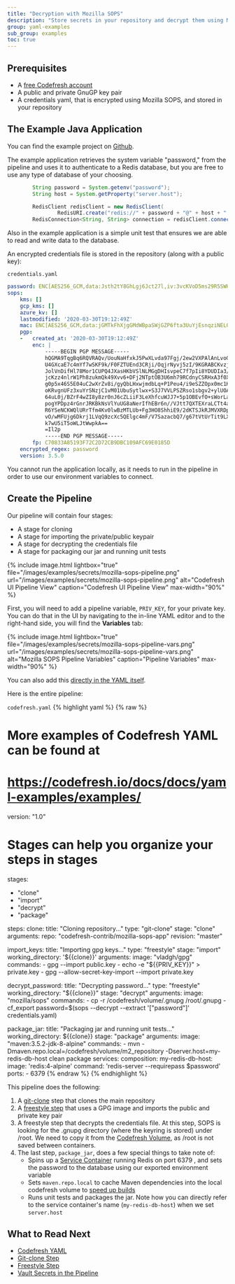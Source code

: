 ```yaml
---
title: "Decryption with Mozilla SOPS"
description: "Store secrets in your repository and decrypt them using Mozilla SOPS"
group: yaml-examples
sub_group: examples
toc: true
---
```


## Prerequisites

- A [free Codefresh account](https://codefresh.io/docs/docs/getting-started/create-a-codefresh-account/)
- A public and private GnuGP key pair
- A credentials yaml, that is encrypted using Mozilla SOPS, and stored in your repository

## The Example Java Application

You can find the example project on [Github](https://github.com/codefresh-contrib/mozilla-sops-app).

The example application retrieves the system variable "password," from the pipeline and uses it to authenticate to a Redis database, but you are free to use any type of database of your choosing.

```java
        String password = System.getenv("password");
        String host = System.getProperty("server.host");

        RedisClient redisClient = new RedisClient(
                RedisURI.create("redis://" + password + "@" + host + ":6379"));
        RedisConnection<String, String> connection = redisClient.connect();
```

Also in the example application is a simple unit test that ensures we are able to read and write data to the database.

An encrypted credentials file is stored in the repository (along with a public key):

`credentials.yaml`
```yaml
password: ENC[AES256_GCM,data:Jsth2tY8GhLgj6Jct27l,iv:3vcKVoD5ms29R5SWHiFhDhSAvvJTRzjn9lA6woroUQ8=,tag:OjkLvcHxE4m5RSCV7ej+FA==,type:str]
sops:
    kms: []
    gcp_kms: []
    azure_kv: []
    lastmodified: '2020-03-30T19:12:49Z'
    mac: ENC[AES256_GCM,data:jGMTkFhXjgGMdWBpaSWjGZP6fta3UuYjEsnqziNELQZ2cLScT9v+GKg/c8iJYv1Gfiz3aw4ivYYrWzwmZehIbPHaw3/XBv/VRCQhzRWYKaf6pPFUXIS7XALSf9L9VbGOXL/CGPRae3t3HpaOor+knd6iQk2WR3K9kSeib4RBSCE=,iv:WSP8hBwaBv3ymTGltBOaVVC1sT08IG4hwqESlG8rN9w=,tag:3hZvCuql+ASWe/Mm5Bl7xg==,type:str]
    pgp:
    -   created_at: '2020-03-30T19:12:49Z'
        enc: |
            -----BEGIN PGP MESSAGE-----
            hQGMA9TqgBq6RQVRAQv/UouNaHfxkJ5PwXLvda97Fgj/2ew2VXPAlAnLvoGvTsb2
            U4GXcaE7c4mYf7wSKF9k/F0FZTUEnd3CRji/OqjrNyvj5zI/9KGRABCKvzjsx+ZG
            JolVnDifHl78Mor1CUPQ4JXasHKbVSlNLMGgDHIsvpeC7f7pIi8YDUDIa3/zXhFK
            jcKzz4nlrW1Ph8zukmQk49Xvv6+DFj2NTptOB3U6mh79RCdnyCSRHxA3f0X00Pi5
            g0p5x46S5E04uC2wXrZv8i/gyQbLHxwjmdbLq+P1Peu4/i9eSZZOpx0mc1KJ2mjr
            oKRvgnUFz3xuYrSNzjC1vM01UbuSytlwx+S3J7VVLPSZRso1sbgv2+ylUOAHS+gZ
            64uL0j/BZrF4wZI8y8zr0nJ6cZLiiF3LeXhfcuWJJ7+5p1OBEvfO+sWorLahIZTw
            pogYPDpz4rGnrJRKBkNsVlYuUG8aNerIfhEBr6n//VJtt7QXTEXraLCTt4a6z/Fl
            R6YSeNCKWQlURrTfm4Kv0lwBzMTLUb+Fg3HO8ShhiE9/2dKTSJkRJMVXRDp22Fm1
            vO/wMFUjg6Dkrj1LVqQ9zcXc5QElgc4mF/V7SazacbQ7/g67tVtUrTit9LXgR9A0
            k7wU5iT5oWLJtWwpkA==
            =Il2p
            -----END PGP MESSAGE-----
        fp: C70833A85193F72C2D72CB9DBC109AFC69E0185D
    encrypted_regex: password
    version: 3.5.0
```
You cannot run the application locally, as it needs to run in the pipeline in order to use our environment variables to connect.

## Create the Pipeline

Our pipeline will contain four stages:

- A stage for cloning
- A stage for importing the private/public keypair
- A stage for decrypting the credentials file
- A stage for packaging our jar and running unit tests

{% include image.html 
lightbox="true" 
file="/images/examples/secrets/mozilla-sops-pipeline.png"
url="/images/examples/secrets/mozilla-sops-pipeline.png"
alt="Codefresh UI Pipeline View"
caption="Codefresh UI Pipeline View"
max-width="90%"
%}

First, you will need to add a pipeline variable, `PRIV_KEY`, for your private key.  You can do that in the UI by navigating to the in-line YAML editor and to the right-hand side, you will find the **Variables** tab:

{% include image.html 
lightbox="true" 
file="/images/examples/secrets/mozilla-sops-pipeline-vars.png"
url="/images/examples/secrets/mozilla-sops-pipeline-vars.png"
alt="Mozilla SOPS Pipeline Variables"
caption="Pipeline Variables"
max-width="90%"
%}

You can also add this [directly in the YAML itself]({{site.baseurl}}/docs/how-to-guides/migrating-from-travis-ci/#environment-variables).

Here is the entire pipeline:

`codefresh.yaml`
{% highlight yaml %}
{% raw %}
# More examples of Codefresh YAML can be found at
# https://codefresh.io/docs/docs/yaml-examples/examples/

version: "1.0"
# Stages can help you organize your steps in stages
stages:
  - "clone"
  - "import"
  - "decrypt"
  - "package"

steps:
  clone:
    title: "Cloning repository..."
    type: "git-clone"
    stage: "clone"
    arguments:
      repo: "codefresh-contrib/mozilla-sops-app"
      revision: "master"

  import_keys:
    title: "Importing gpg keys..."
    type: "freestyle"
    stage: "import"
    working_directory: '${{clone}}'
    arguments:
      image: "vladgh/gpg"
      commands:
        - gpg --import public.key
        - echo -e "${{PRIV_KEY}}" > private.key
        - gpg --allow-secret-key-import --import private.key

  decrypt_password:
    title: "Decrypting password..."
    type: "freestyle"
    working_directory: "${{clone}}"
    stage: "decrypt"
    arguments:
      image: "mozilla/sops"
      commands:
        - cp -r /codefresh/volume/.gnupg /root/.gnupg
        - cf_export password=$(sops --decrypt --extract '["password"]' credentials.yaml)

  package_jar:
    title: "Packaging jar and running unit tests..."
    working_directory: ${{clone}}
    stage: "package"
    arguments:
      image: "maven:3.5.2-jdk-8-alpine"
      commands:
        - mvn -Dmaven.repo.local=/codefresh/volume/m2_repository -Dserver.host=my-redis-db-host clean package
    services:
      composition:
        my-redis-db-host:
          image: 'redis:4-alpine'
          command: 'redis-server --requirepass $password'
          ports:
            - 6379
{% endraw %}
{% endhighlight %}

This pipeline does the following:

1. A [git-clone]({{site.baseurl}}/docs/codefresh-yaml/steps/git-clone/) step that clones the main repository
2. A [freestyle step]({{site.baseurl}}/docs/codefresh-yaml/steps/freestyle/) that uses a GPG image and imports the public and private key pair
3. A freestyle step that decrypts the credentials file.  At this step, SOPS is looking for the .gnupg directory (where the keyring is stored) under /root.  We need to copy it from the [Codefresh Volume]({{site.baseurl}}/docs/codefresh-yaml/steps/freestyle/#custom-volumes), as /root is not saved between containers.
4. The last step, `package_jar`, does a few special things to take note of:
   - Spins up a [Service Container]({{site.baseurl}}/docs/codefresh-yaml/service-containers/) running Redis on port 6379 , and sets the password to the database using our exported environment variable
   - Sets `maven.repo.local` to cache Maven dependencies into the local codefresh volume to [speed up builds]({{site.baseurl}}/docs/learn-by-example/java/spring-boot-2/#caching-the-maven-dependencies)
   - Runs unit tests and packages the jar.  Note how you can directly refer to the service container's name (`my-redis-db-host`) when we set `server.host`

## What to Read Next

- [Codefresh YAML]({{site.baseurl}}/docs/codefresh-yaml/what-is-the-codefresh-yaml/)
- [Git-clone Step]({{site.baseurl}}/docs/codefresh-yaml/steps/git-clone/)
- [Freestyle Step]({{site.baseurl}}/docs/codefresh-yaml/steps/freestyle/)
- [Vault Secrets in the Pipeline]({{site.baseurl}}/docs/yaml-examples/examples/vault-secrets-in-the-pipeline/)


